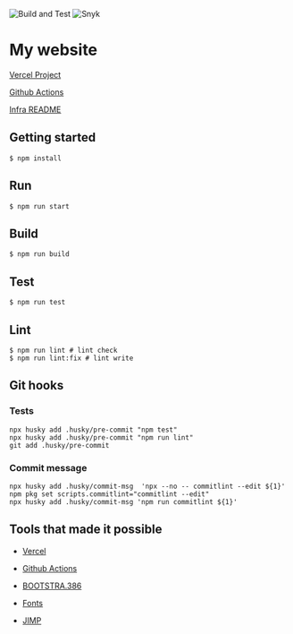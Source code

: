 ![Build and Test](https://github.com/Pavel-Durov/me/actions/workflows/build_test_react.yml/badge.svg) ![Snyk](https://snyk.io/test/github/Pavel-Durov/me/badge.svg)

# My website

[Vercel Project](https://vercel.com/pav3ldurov/pavel-personal-website)

[Github Actions](https://docs.github.com/en/actions)

[Infra README](./infra/README.md)

## Getting started

```shell
$ npm install
```

## Run

```shell
$ npm run start
```

## Build

```shell
$ npm run build
```

## Test
```shell
$ npm run test
```

## Lint

```shell
$ npm run lint # lint check
$ npm run lint:fix # lint write
```

## Git hooks

### Tests

```shell
npx husky add .husky/pre-commit "npm test" 
npx husky add .husky/pre-commit "npm run lint" 
git add .husky/pre-commit
```

### Commit message

```shell
npx husky add .husky/commit-msg  'npx --no -- commitlint --edit ${1}'
npm pkg set scripts.commitlint="commitlint --edit"
npx husky add .husky/commit-msg 'npm run commitlint ${1}'
```

## Tools that made it possible

- [Vercel](https://vercel.com/pav3ldurov)

- [Github Actions](https://docs.github.com/en/actions)

- [BOOTSTRA.386](https://github.com/kristopolous/BOOTSTRA.386)

- [Fonts](https://int10h.org/oldschool-pc-fonts/readme/)

- [JIMP](https://www.npmjs.com/package/jimp)
